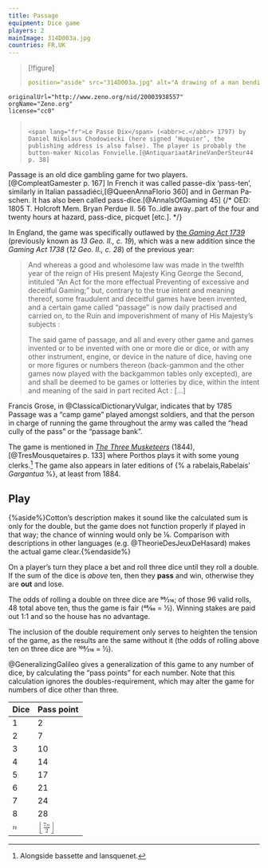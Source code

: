 ```yaml
---
title: Passage
equipment: Dice game
players: 2
mainImage: 314D003a.jpg
countries: FR,UK
---
```


> [!figure]
>
> ```yaml
> position="aside" src="314D003a.jpg" alt="A drawing of a man bending over a table and rolling three dice by candlelight. He looks ecstatic." 
    originalUrl="http://www.zeno.org/nid/20003938557" 
    orgName="Zeno.org"
    license="cc0" 
> ```
>
> <span lang="fr">Le Passe Dix</span> (<abbr>c.</abbr> 1797) by Daniel Nikolaus Chodowiecki (here signed ‘Huquier’, the publishing address is also false). The player is probably the button-maker Nicolas Fonvielle.[@AntiquariaatArineVanDerSteur44 p. 38]


<p class="lead">
<span class="aka">Passage</span> is an old dice gambling game for two players.[@CompleatGamester p. 167] In French it was called <span lang="fr" class="aka">passe-dix</span> ‘pass-ten’, similarly in Italian <span lang="it" class="aka">passadiéci</span>,[@QueenAnnaFlorio 360] and in German <span lang="de" class="aka">Paschen</span>. It has also been called <span class="aka">pass-dice</span>.[@AnnalsOfGaming 45] {/* OED: 1805   T. Holcroft Mem. Bryan Perdue II. 56   To..idle away..part of the four and twenty hours at hazard, pass-dice, picquet [etc.].
*/}
</p>

In England, the game was specifically outlawed by [the <cite>Gaming Act 1739</cite>](http://www.nzlii.org/nz/legis/imp_act_1881/ga173913gic19108/) (previously known as <cite>13 Geo. II., c. 19</cite>), which was a new addition since the <cite>Gaming Act 1738</cite> (<cite>12 Geo. II., c. 28</cite>) of the previous year:

> And whereas a good and wholesome law was made in the  twelfth year of the reign of His present Majesty King George the Second, intituled “An Act for the more effectual Preventing of excessive and deceitful Gaming;” but, contrary to the true intent and meaning thereof, some fraudulent and deceitful games have been invented, and a certain game called “passage” is now daily practised and carried on, to the Ruin and impoverishment of many of His Majesty’s subjects : 
>
> The said game of passage, and all and every other game and games invented or to be invented with one or more die or dice, or with any other instrument, engine, or device in the nature of dice, having one or more figures or numbers thereon (back-gammon and the other games now played with the backgammon tables only excepted), are and shall be deemed to be games or lotteries by dice, within the intent and meaning of the said in part recited Act : […]

Francis Grose, in @ClassicalDictionaryVulgar, indicates that by 1785 Passage was a “camp game” played amongst soldiers, and that the person in charge of running the game throughout the army was called the “head cully of the pass” or the “passage bank”.

The game is mentioned in [<cite>The Three Musketeers</cite>](https://en.wikipedia.org/wiki/The_Three_Musketeers) (1844),[@TresMousquetaires p. 133] where Porthos plays it with some young clerks.[^fn0]  The game also appears in later editions of {% a rabelais,Rabelais’ <cite>Gargantua</cite> %}, at least from 1884.

[^fn0]: Alongside <span lang="fr">bassette</span> and <span lang="fr">lansquenet</span>.

## Play

{%aside%}Cotton’s description makes it sound like the calculated sum is only for the double, but the game does not function properly if played in that way; the chance of winning would only be ⅙. Comparison with descriptions in other languages (e.g. @TheorieDesJeuxDeHasard) makes the actual game clear.{%endaside%}

On a player’s turn they place a bet and roll three dice until they roll a double. If the sum of the dice is _above_ ten, then they **pass** and win, otherwise they are **out** and lose. 

The odds of rolling a double on three dice are 96⁄216; of those 96 valid rolls, 48 total above ten, thus the game is fair (48⁄96 = 1⁄2). Winning stakes are paid out 1&ratio;1 and so the house has no advantage.

The inclusion of the double requirement only serves to heighten the tension of the game, as the results are the same without it (the odds of rolling above ten on three dice are 108⁄216 = 1⁄2).

@GeneralizingGalileo gives a generalization of this game to any number of dice, by calculating the “pass points” for each number. Note that this calculation ignores the doubles-requirement, which may alter the game for numbers of dice other than three.

<table>
<thead>
<tr>
<th>Dice</th>
<th>Pass point</th>
</tr>
</thead>
<tbody class="numeric">
<tr><td>1</td><td>2</td></tr>
<tr><td>2</td><td>7</td></tr>
<tr><td>3</td><td>10</td></tr>
<tr><td>4</td><td>14</td></tr>
<tr><td>5</td><td>17</td></tr>
<tr><td>6</td><td>21</td></tr>
<tr><td>7</td><td>24</td></tr>
<tr><td>8</td><td>28</td></tr>
<tr><td><math><mi>n</mi></math></td><td><math><mrow><mo>⌊</mo><mfrac><mrow><mn>7</mn><mo>&#x2062;</mo><mi>n</mi></mrow><mn>2</mn></mfrac><mo>⌋</mo></mrow></math></td></tr>
</tbody>
</table>
